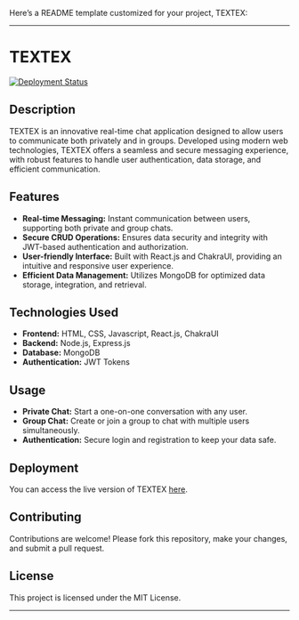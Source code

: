 Here’s a README template customized for your project, TEXTEX:

---

# TEXTEX

[![Deployment Status](https://img.shields.io/badge/Deployed%20on-%20your-platform-blue.svg)](your-deployment-link)

## Description

TEXTEX is an innovative real-time chat application designed to allow users to communicate both privately and in groups. Developed using modern web technologies, TEXTEX offers a seamless and secure messaging experience, with robust features to handle user authentication, data storage, and efficient communication.

## Features

- **Real-time Messaging:** Instant communication between users, supporting both private and group chats.
- **Secure CRUD Operations:** Ensures data security and integrity with JWT-based authentication and authorization.
- **User-friendly Interface:** Built with React.js and ChakraUI, providing an intuitive and responsive user experience.
- **Efficient Data Management:** Utilizes MongoDB for optimized data storage, integration, and retrieval.

## Technologies Used

- **Frontend:** HTML, CSS, Javascript, React.js, ChakraUI
- **Backend:** Node.js, Express.js
- **Database:** MongoDB
- **Authentication:** JWT Tokens

## Usage

- **Private Chat:** Start a one-on-one conversation with any user.
- **Group Chat:** Create or join a group to chat with multiple users simultaneously.
- **Authentication:** Secure login and registration to keep your data safe.

## Deployment

You can access the live version of TEXTEX [here](https://master--starlit-lokum-e96e21.netlify.app/).

## Contributing

Contributions are welcome! Please fork this repository, make your changes, and submit a pull request.

## License

This project is licensed under the MIT License.

---
